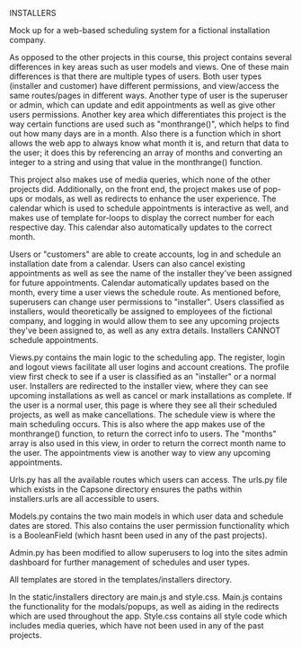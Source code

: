 INSTALLERS

Mock up for a web-based scheduling system for a fictional installation company.

As opposed to the other projects in this course, this project contains several differences in key areas such as user models and views. One of these main differences is that there are multiple types of users. Both user types (installer and customer) have different permissions, and view/access the same routes/pages in different ways. Another type of user is the superuser or admin, which can update and edit appointments as well as give other users permissions. Another key area which differentiates this project is the way certain functions are used such as "monthrange()", which helps to find out how many days are in a month. Also there is a function which in short allows the web app to always know what month it is, and return that data to the user; it does this by referencing an array of months and converting an integer to a string and using that value in the monthrange() function.

This project also makes use of media queries, which none of the other projects did. Additionally, on the front end, the project makes use of pop-ups or modals, as well as redirects to enhance the user experience. The calendar which is used to schedule appointments is interactive as well, and makes use of template for-loops to display the correct number for each respective day. This calendar also automatically updates to the correct month.

Users or "customers" are able to create accounts, log in and schedule an installation date from a calendar. Users can also cancel existing appointments as well as see the name of the installer they've been assigned for future appointments. Calendar automatically updates based on the month, every time a user views the schedule route. As mentioned before, superusers can change user permissions to "installer". Users classified as installers, would theoretically be assigned to employees of the fictional company, and logging in would allow them to see any upcoming projects they've been assigned to, as well as any extra details. Installers CANNOT schedule appointments.

Views.py contains the main logic to the scheduling app. The register, login and logout views facilitate all user logins and account creations. The profile view first check to see if a user is classified as an "installer" or a normal user. Installers are redirected to the installer view, where they can see upcoming installations as well as cancel or mark installations as complete. If the user is a normal user, this page is where they see all their scheduled projects, as well as make cancellations. The schedule view is where the main scheduling occurs. This is also where the app makes use of the monthrange() function, to return the correct info to users. The "months" array is also used in this view, in order to return the correct month name to the user. The appointments view is another way to view any upcoming appointments.

Urls.py has all the available routes which users can access. The urls.py file which exists in the Capsone directory ensures the paths within installers.urls are all accessible to users.

Models.py contains the two main models in which user data and schedule dates are stored. This also contains the user permission functionality which is a BooleanField (which hasnt been used in any of the past projects).

Admin.py has been modified to allow superusers to log into the sites admin dashboard for further management of schedules and user types.

All templates are stored in the templates/installers directory.

In the static/installers directory are main.js and style.css. Main.js contains the functionality for the modals/popups, as well as aiding in the redirects which are used throughout the app. Style.css contains all style code which includes media queries, which have not been used in any of the past projects.
